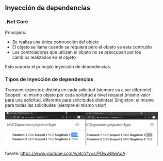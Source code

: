 ## Inyección de dependencias ##
### .Net Core ###

Principios: 
+ Se realiza una única contrucción del objeto
+ El objeto se llama cuando se requiera pero el objeto ya esta contruido
+ Los controladores que utilizan el objeto no se preocupan por los cambios realizados en el objeto

Esto soporta el principio inyección de dependencias.

### Tipos de inyección de dependencias ###
Transient (tránsito): distinta en cada solicitud (siempre va a ser diferente).
Scoped : el mismo objeto por cada solicitud a nivel request (mismo valor para una solicitud, diferente para solicitudes distintas)
Singleton: el mismo para todas las solicitudes (siempre el mismo valor)

![Ejemplo](./images/inyeccion.png "Ejemplo valores")

fuente: <https://www.youtube.com/watch?v=srPGwwMwAoA>
